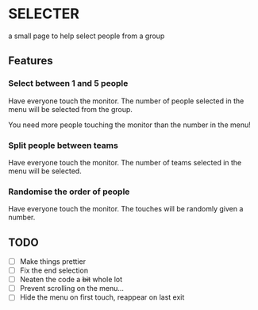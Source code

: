 # SELECTER
a small page to help select people from a group
## Features
### Select between 1 and 5 people
Have everyone touch the monitor. The number of people selected in the menu will be selected from the group.

You need more people touching the monitor than the number in the menu!

### Split people between teams
Have everyone touch the monitor. The number of teams selected in the menu will be selected.

### Randomise the order of people
Have everyone touch the monitor. The touches will be randomly given a number.

## TODO
* [ ] Make things prettier
* [ ] Fix the end selection
* [ ] Neaten the code a ~~bit~~ whole lot
* [ ] Prevent scrolling on the menu...
* [ ] Hide the menu on first touch, reappear on last exit